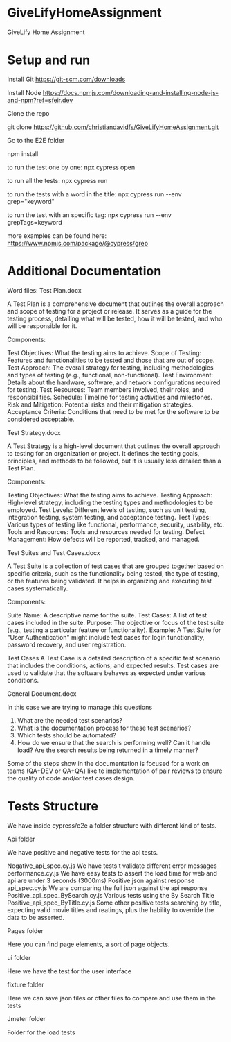 # GiveLifyHomeAssignment
GiveLify Home Assignment

# Setup and run

Install Git
https://git-scm.com/downloads

Install Node
https://docs.npmjs.com/downloading-and-installing-node-js-and-npm?ref=sfeir.dev

Clone the repo

git clone https://github.com/christiandavidfs/GiveLifyHomeAssignment.git

Go to the  E2E folder

npm install

to run the test one by one:
npx cypress open

to run all the tests:
npx cypress run

to run the tests with a word in the title:
npx cypress run --env grep="keyword"

to run the test with an specific tag:
npx cypress run --env grepTags=keyword

more examples can be found here:
https://www.npmjs.com/package/@cypress/grep


# Additional Documentation

Word files:
Test Plan.docx

A Test Plan is a comprehensive document that outlines the overall approach and scope of testing for a project or release. It serves as a guide for the testing process, detailing what will be tested, how it will be tested, and who will be responsible for it.

Components:

Test Objectives: What the testing aims to achieve.
Scope of Testing: Features and functionalities to be tested and those that are out of scope.
Test Approach: The overall strategy for testing, including methodologies and types of testing (e.g., functional, non-functional).
Test Environment: Details about the hardware, software, and network configurations required for testing.
Test Resources: Team members involved, their roles, and responsibilities.
Schedule: Timeline for testing activities and milestones.
Risk and Mitigation: Potential risks and their mitigation strategies.
Acceptance Criteria: Conditions that need to be met for the software to be considered acceptable.


Test Strategy.docx

A Test Strategy is a high-level document that outlines the overall approach to testing for an organization or project. It defines the testing goals, principles, and methods to be followed, but it is usually less detailed than a Test Plan.

Components:

Testing Objectives: What the testing aims to achieve.
Testing Approach: High-level strategy, including the testing types and methodologies to be employed.
Test Levels: Different levels of testing, such as unit testing, integration testing, system testing, and acceptance testing.
Test Types: Various types of testing like functional, performance, security, usability, etc.
Tools and Resources: Tools and resources needed for testing.
Defect Management: How defects will be reported, tracked, and managed.

Test Suites and Test Cases.docx

A Test Suite is a collection of test cases that are grouped together based on specific criteria, such as the functionality being tested, the type of testing, or the features being validated. It helps in organizing and executing test cases systematically.

Components:

Suite Name: A descriptive name for the suite.
Test Cases: A list of test cases included in the suite.
Purpose: The objective or focus of the test suite (e.g., testing a particular feature or functionality).
Example:
A Test Suite for "User Authentication" might include test cases for login functionality, password recovery, and user registration.

Test Cases
A Test Case is a detailed description of a specific test scenario that includes the conditions, actions, and expected results. Test cases are used to validate that the software behaves as expected under various conditions.

General Document.docx

In this case we are trying to manage this questions

1. What are the needed test scenarios?
2. What is the documentation process for these test scenarios?
3. Which tests should be automated?
4. How do we ensure that the search is performing well? Can it handle load? Are the
search results being returned in a timely manner?

Some of the steps show in the documentation is focused for a work on teams (QA+DEV or QA+QA) like te implementation of pair reviews to ensure the quality of code and/or test cases design.

# Tests Structure

We have inside cypress/e2e a folder structure with different kind of tests.

Api folder

We have positive and negative tests for the api tests.

Negative_api_spec.cy.js
We have tests t validate different error messages
performance.cy.js
We have easy tests to assert the load time for web and api are under 3 seconds (3000ms)
Positive json against response api_spec.cy.js
We are comparing the full json against the api response
Positive_api_spec_BySearch.cy.js
Various tests using the By Search Title
Positive_api_spec_ByTitle.cy.js
Some other positive tests searching by title, expecting valid movie titles and reatings, plus the hability to override the data to be asserted.

Pages folder

Here you can find page elements, a sort of page objects.

ui folder

Here we have the test for the user interface

 
fixture folder

Here we can save json files or other files to compare and use them in the tests

Jmeter folder

Folder for the load tests
